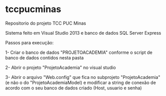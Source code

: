 # tccpucminas
Repositorio do projeto TCC PUC Minas

Sistema feito em Visual Studio 2013 e banco de dados SQL Server Express


Passos para execução:

1- Criar o banco de dados "PROJETOACADEMIA" conforme o script de banco de dados contidos nesta pasta

2- Abrir o projeto "ProjetoAcademia" no visual studio

3- Abrir o arquivo "Web.config" que fica no subprojeto "ProjetoAcademia" (e não o do "ProjetoAcademiaModel) e modificar a string de conexão de acordo com o seu banco de dados criado (Host, usuario e senha)

